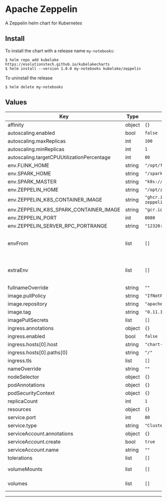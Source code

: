 # Apache Zeppelin

A Zeppelin helm chart for Kubernetes

## Install

To install the chart with a release name `my-notebooks`:
```
$ helm repo add kubelake https://esolutionstech.github.io/kubelakecharts
$ helm install --version 1.0.0 my-notebooks kubelake/zeppelin
```
To uninstall the release
```
$ helm delete my-notebooks
```

## Values

| Key | Type | Default | Description |
|-----|------|---------|-------------|
| affinity | object | `{}` |  |
| autoscaling.enabled | bool | `false` |  |
| autoscaling.maxReplicas | int | `100` |  |
| autoscaling.minReplicas | int | `1` |  |
| autoscaling.targetCPUUtilizationPercentage | int | `80` |  |
| env.FLINK_HOME | string | `"/opt/flink"` |  |
| env.SPARK_HOME | string | `"/spark"` |  |
| env.SPARK_MASTER | string | `"k8s://https://kubernetes.default.svc"` |  |
| env.ZEPPELIN_HOME | string | `"/opt/zeppelin"` |  |
| env.ZEPPELIN_K8S_CONTAINER_IMAGE | string | `"ghcr.io/esolutionstech/kubelake-zeppelin-server:0.11.1"` |  |
| env.ZEPPELIN_K8S_SPARK_CONTAINER_IMAGE | string | `"gcr.io/spark-operator/spark:v3.1.1"` |  |
| env.ZEPPELIN_PORT | int | `8080` |  |
| env.ZEPPELIN_SERVER_RPC_PORTRANGE | string | `"12320:12320"` |  |
| envFrom | list | `[]` | Extra env from ConfigMap or Secret |
| extraEnv | list | `[]` | Extra env variables to pass to the container |
| fullnameOverride | string | `""` |  |
| image.pullPolicy | string | `"IfNotPresent"` |  |
| image.repository | string | `"apache/zeppelin"` |  |
| image.tag | string | `"0.11.1"` |  |
| imagePullSecrets | list | `[]` |  |
| ingress.annotations | object | `{}` |  |
| ingress.enabled | bool | `false` |  |
| ingress.hosts[0].host | string | `"chart-example.local"` |  |
| ingress.hosts[0].paths[0] | string | `"/"` |  |
| ingress.tls | list | `[]` |  |
| nameOverride | string | `""` |  |
| nodeSelector | object | `{}` |  |
| podAnnotations | object | `{}` |  |
| podSecurityContext | object | `{}` |  |
| replicaCount | int | `1` |  |
| resources | object | `{}` |  |
| service.port | int | `80` |  |
| service.type | string | `"ClusterIP"` |  |
| serviceAccount.annotations | object | `{}` |  |
| serviceAccount.create | bool | `true` |  |
| serviceAccount.name | string | `""` |  |
| tolerations | list | `[]` |  |
| volumeMounts | list | `[]` | Volume mounts |
| volumes | list | `[]` | Volumes to be mounted |
----------------------------------------------
